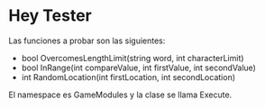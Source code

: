﻿# Hey Tester

Las funciones a probar son las siguientes:
- bool OvercomesLengthLimit(string word, int characterLimit)
- bool InRange(int compareValue, int firstValue, int secondValue)
- int RandomLocation(int firstLocation, int secondLocation)

El namespace es GameModules y la clase se llama Execute.